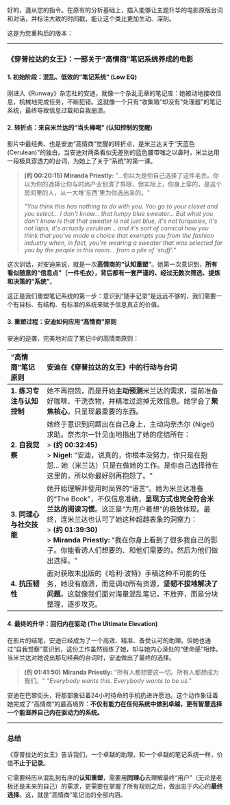 好的，遵从您的指令。在原有的分析基础上，插入能够让主题升华的电影原版台词和对话，并标注大致的时间戳，能让这个类比更加生动、深刻。

这是为您重构后的版本：

---

### **《穿普拉达的女王》：一部关于“高情商”笔记系统养成的电影**

#### **1. 初始阶段：混乱、低效的“笔记系统” (Low EQ)**

刚进入《Runway》杂志社的安迪，就像一个杂乱无章的笔记库：她被动地接收信息，机械地完成任务，不断犯错。这就像一个只有“收集箱”却没有“处理器”的笔记系统，最终导致信息过载和自我崩溃。

#### **2. 转折点：来自米兰达的“当头棒喝” (认知控制的觉醒)**

影片中最经典、也是安迪“高情商”觉醒的转折点，是米兰达关于“天蓝色 (Cerulean)”的独白。当安迪对两条看似无差别的蓝色腰带嗤之以鼻时，米兰达用一段极具穿透力的台词，为她上了关于“系统”的第一课。

> **(约 00:20:15)**
> **Miranda Priestly:** "...你以为是你自己选择了这件毛衣。你以为你的选择让你与时尚产业划清了界限，但实际上，你身上穿的，是这个房间里的人，从一大堆‘东西’里为你选出来的。"
>
> *"You think this has nothing to do with you. You go to your closet and you select... I don't know... that lumpy blue sweater... But what you don't know is that that sweater is not just blue, it's not turquoise, it's not lapis, it's actually cerulean... and it's sort of comical how you think that you've made a choice that exempts you from the fashion industry when, in fact, you're wearing a sweater that was selected for you by the people in this room... from a pile of 'stuff'."*

这次训话，对安迪来说，就是一次**高情商的“认知重塑”**。她第一次意识到，**所有看似随意的“信息点”（一件毛衣），背后都有一套严谨的、经过无数次筛选、提炼和决策的“系统”**。

这正是我们重塑笔记系统的第一步：意识到“随手记录”是远远不够的，我们需要一个有目标、有结构、有标准的系统来赋予信息真正的价值。

#### **3. 重塑过程：安迪如何应用“高情商”原则**

安迪的逆袭，完美地对应了笔记中的高情商原则：

| “高情商”笔记原则 | 安迪在《穿普拉达的女王》中的行动与台词 |
| :--- | :--- |
| **1. 练习专注与认知控制** | 她不再抱怨，而是开始**主动预测**米兰达的需求，提前准备好咖啡、干洗衣物，并精准过滤掉无效信息。她学会了**聚焦核心**，只呈现最重要的东西。 |
| **2. 自我觉察** | 她终于意识到问题出在自己身上，主动向奈杰尔 (Nigel) 求助。奈杰尔一针见血地指出了她的症结所在：<br>> **(约 00:32:45)**<br>> **Nigel:** "安迪，说真的，你根本没努力，你只是在抱怨... 她（米兰达）只是在做她的工作。是你自己选择待在这里的，所以你最好别再抱怨了。" |
| **3. 同理心与社交技能** | 她开始理解并使用时尚界的“语言”。她为米兰达准备的“The Book”，不仅信息准确，**呈现方式也完全符合米兰达的阅读习惯**。这正是“为用户着想”的极致体现。最终，连米兰达也认可了她这种超越表象的洞察力：<br>> **(约 01:39:30)**<br>> **Miranda Priestly:** "我在你身上看到了很多我自己的影子。你能看透人们想要的、和他们需要的，然后为他们做出选择。" |
| **4. 抗压韧性** | 面对获取未出版的《哈利·波特》手稿这种不可能的任务，她没有崩溃，而是调动所有资源，**坚韧不拔地解决了问题**。这就像我们面对海量混乱笔记，不放弃，而是分块整理，逐步攻克。 |

#### **4. 最终的升华：回归内在驱动 (The Ultimate Elevation)**

在影片的结尾，安迪已经成为了一个高效、精准、备受认可的助理。但她也通过“自我觉察”意识到，这份工作虽然锻炼了她，却与她内心深处的“使命感”相悖。当米兰达对她说出那句经典的台词时，安迪做出了最终的选择。

> **(约 01:41:50)**
> **Miranda Priestly:** "所有人都想要这一切。所有人都想成为我们。"
> *"Everybody wants this. Everybody wants to be us."*

安迪在巴黎街头，将那部象征着24小时待命的手机扔进许愿池。这个动作象征着她完成了“高情商”的最高境界：**不仅有能力在任何系统中做到卓越，更有智慧选择一个能滋养自己内在驱动力的系统。**

---

### **总结**

《穿普拉达的女王》告诉我们，一个卓越的助理，和一个卓越的笔记系统一样，价值**不止于记录**。

它需要经历从混乱到有序的**认知重塑**，需要用**同理心**去理解最终“用户”（无论是老板还是未来的自己）的需求，更需要在掌握了所有规则之后，做出忠于内心的**最终选择**。这，就是“高情商”笔记法的全部内涵。